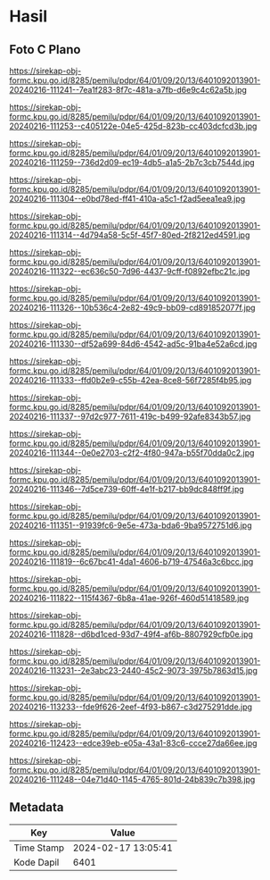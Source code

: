 # Hasil

## Foto C Plano

https://sirekap-obj-formc.kpu.go.id/8285/pemilu/pdpr/64/01/09/20/13/6401092013901-20240216-111241--7ea1f283-8f7c-481a-a7fb-d6e9c4c62a5b.jpg

https://sirekap-obj-formc.kpu.go.id/8285/pemilu/pdpr/64/01/09/20/13/6401092013901-20240216-111253--c405122e-04e5-425d-823b-cc403dcfcd3b.jpg

https://sirekap-obj-formc.kpu.go.id/8285/pemilu/pdpr/64/01/09/20/13/6401092013901-20240216-111259--736d2d09-ec19-4db5-a1a5-2b7c3cb7544d.jpg

https://sirekap-obj-formc.kpu.go.id/8285/pemilu/pdpr/64/01/09/20/13/6401092013901-20240216-111304--e0bd78ed-ff41-410a-a5c1-f2ad5eea1ea9.jpg

https://sirekap-obj-formc.kpu.go.id/8285/pemilu/pdpr/64/01/09/20/13/6401092013901-20240216-111314--4d794a58-5c5f-45f7-80ed-2f8212ed4591.jpg

https://sirekap-obj-formc.kpu.go.id/8285/pemilu/pdpr/64/01/09/20/13/6401092013901-20240216-111322--ec636c50-7d96-4437-9cff-f0892efbc21c.jpg

https://sirekap-obj-formc.kpu.go.id/8285/pemilu/pdpr/64/01/09/20/13/6401092013901-20240216-111326--10b536c4-2e82-49c9-bb09-cd891852077f.jpg

https://sirekap-obj-formc.kpu.go.id/8285/pemilu/pdpr/64/01/09/20/13/6401092013901-20240216-111330--df52a699-84d6-4542-ad5c-91ba4e52a6cd.jpg

https://sirekap-obj-formc.kpu.go.id/8285/pemilu/pdpr/64/01/09/20/13/6401092013901-20240216-111333--ffd0b2e9-c55b-42ea-8ce8-56f7285f4b95.jpg

https://sirekap-obj-formc.kpu.go.id/8285/pemilu/pdpr/64/01/09/20/13/6401092013901-20240216-111337--97d2c977-7611-419c-b499-92afe8343b57.jpg

https://sirekap-obj-formc.kpu.go.id/8285/pemilu/pdpr/64/01/09/20/13/6401092013901-20240216-111344--0e0e2703-c2f2-4f80-947a-b55f70dda0c2.jpg

https://sirekap-obj-formc.kpu.go.id/8285/pemilu/pdpr/64/01/09/20/13/6401092013901-20240216-111346--7d5ce739-60ff-4e1f-b217-bb9dc848ff9f.jpg

https://sirekap-obj-formc.kpu.go.id/8285/pemilu/pdpr/64/01/09/20/13/6401092013901-20240216-111351--91939fc6-9e5e-473a-bda6-9ba9572751d6.jpg

https://sirekap-obj-formc.kpu.go.id/8285/pemilu/pdpr/64/01/09/20/13/6401092013901-20240216-111819--6c67bc41-4da1-4606-b719-47546a3c6bcc.jpg

https://sirekap-obj-formc.kpu.go.id/8285/pemilu/pdpr/64/01/09/20/13/6401092013901-20240216-111822--115f4367-6b8a-41ae-926f-460d51418589.jpg

https://sirekap-obj-formc.kpu.go.id/8285/pemilu/pdpr/64/01/09/20/13/6401092013901-20240216-111828--d6bd1ced-93d7-49f4-af6b-8807929cfb0e.jpg

https://sirekap-obj-formc.kpu.go.id/8285/pemilu/pdpr/64/01/09/20/13/6401092013901-20240216-113231--2e3abc23-2440-45c2-9073-3975b7863d15.jpg

https://sirekap-obj-formc.kpu.go.id/8285/pemilu/pdpr/64/01/09/20/13/6401092013901-20240216-113233--fde9f626-2eef-4f93-b867-c3d275291dde.jpg

https://sirekap-obj-formc.kpu.go.id/8285/pemilu/pdpr/64/01/09/20/13/6401092013901-20240216-112423--edce39eb-e05a-43a1-83c6-ccce27da66ee.jpg

https://sirekap-obj-formc.kpu.go.id/8285/pemilu/pdpr/64/01/09/20/13/6401092013901-20240216-111248--04e71d40-1145-4765-801d-24b839c7b398.jpg


## Metadata

| Key        | Value               |
| ---------- | ------------------- |
| Time Stamp | 2024-02-17 13:05:41 |
| Kode Dapil | 6401                |



